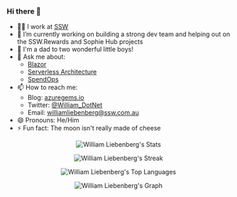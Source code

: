### Hi there 👋

- 👨‍💻 I work at [SSW](https://www.ssw.com.au/)
- 🔭 I’m currently working on building a strong dev team and helping out on the SSW.Rewards and Sophie Hub projects
- 👶 I'm a dad to two wonderful little boys!
- 💬 Ask me about:
  - [Blazor](https://www.youtube.com/watch?v=Oeh2IJw7Zig)
  - [Serverless Architecture](https://www.youtube.com/watch?v=BOEG21h1zf0)
  - [SpendOps](https://azuregems.io/spendops-with-azure-cosmos-db/)
- 📫 How to reach me:
  - Blog: [azuregems.io](https://azuregems.io)
  - Twitter: [@William_DotNet](https://twitter.com/William_DotNet)
  - Email: [williamliebenberg@ssw.com.au](mailto:williamliebenberg@ssw.com.au)
- 😄 Pronouns: He/Him
- ⚡ Fun fact: The moon isn't really made of cheese

<div align="center">
  
![William Liebenberg's Stats](https://github-readme-stats.vercel.app/api?username=william-liebenberg&theme=vue-dark&show_icons=true&hide_border=false&count_private=true)

![William Liebenberg's Streak](https://github-readme-streak-stats.herokuapp.com/?user=william-liebenberg&theme=vue-dark&hide_border=false)

![William Liebenberg's Top Languages](https://github-readme-stats.vercel.app/api/top-langs/?username=william-liebenberg&theme=vue-dark&show_icons=true&hide_border=false&layout=compact)

  ![William Liebenberg's Graph](https://github-readme-activity-graph.vercel.app/graph?username=william-liebenberg&custom_title=William's%20GitHub%20Activity%20Graph&bg_color=0D1117&color=7F3FBF&line=7F3FBF&point=7F3FBF&area_color=FFFFFF&title_color=FFFFFF&area=true)
  
</div>
